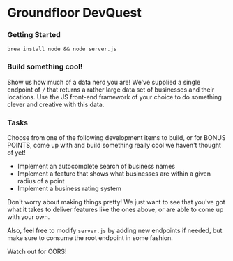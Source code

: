 # Groundfloor DevQuest

### Getting Started

```
brew install node && node server.js
```

### Build something cool!

Show us how much of a data nerd you are! We've supplied a single endpoint of `/` that returns a rather large data set of businesses and their locations. Use the JS front-end framework of your choice to do something clever and creative with this data.

### Tasks
Choose from one of the following development items to build, or for BONUS POINTS, come up with and build something really cool we haven't thought of yet!

* Implement an autocomplete search of business names
* Implement a feature that shows what businesses are within a given radius of a point
* Implement a business rating system

Don't worry about making things pretty! We just want to see that you've got what it takes to deliver features like the ones above, or are able to come up with your own.

Also, feel free to modify `server.js` by adding new endpoints if needed, but make sure to consume the root endpoint in some fashion.

Watch out for CORS!
